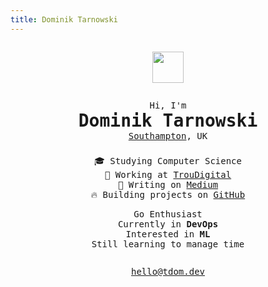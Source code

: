 ```yaml
---
title: Dominik Tarnowski
---
```


<div style="display: flex; flex-direction: column; justify-content: center; align-items: center; text-align: center;">
<p align="center">
  <img align="center" src="https://tdom.dev/static/pc.gif" height="50px" width="50px">
</p>
<samp align="center">
<p style="margin-bottom: 0">Hi, I'm</p>
<h1 style="margin: 0;">Dominik Tarnowski</h1>
<p style="margin-top: 0"><a href="https://southampton.ac.uk">Southampton</a>, UK</p>
<p style="margin-top: 1.4rem">
🎓 Studying Computer Science<br />
👔 Working at <a href="https://troudigital.com">TrouDigital</a><br />
📝 Writing on <a href="https://medium.com/@td0m">Medium</a><br />
🔥 Building projects on <a href="https://github.com/td0m">GitHub</a>
</p>

<p>
Go Enthusiast <br />
Currently in <b>DevOps</b><br />
Interested in <b>ML</b><br />
Still learning to manage time<br />
</p>
<p style="margin-top: 2em">
  <a href="mailto:hello@tdom.dev">hello@tdom.dev</a>
</p>
</samp>
</div>

